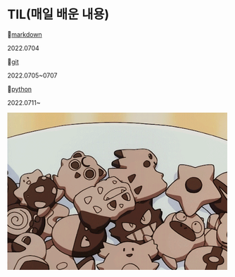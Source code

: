 # TIL(매일 배운 내용)



🌸[markdown](https://github.com/Gkhy/TIL/tree/master/markdown)

2022.0704

🌷[git](https://github.com/Gkhy/TIL/tree/master/git)

2022.0705~0707

🎀[python](https://github.com/Gkhy/TIL/commit/72ff4a756a2f0e53ad1aa08f6e15437001ff6b03)

2022.0711~

![Bulbasaur](README.assets/Bulbasaur.gif)
